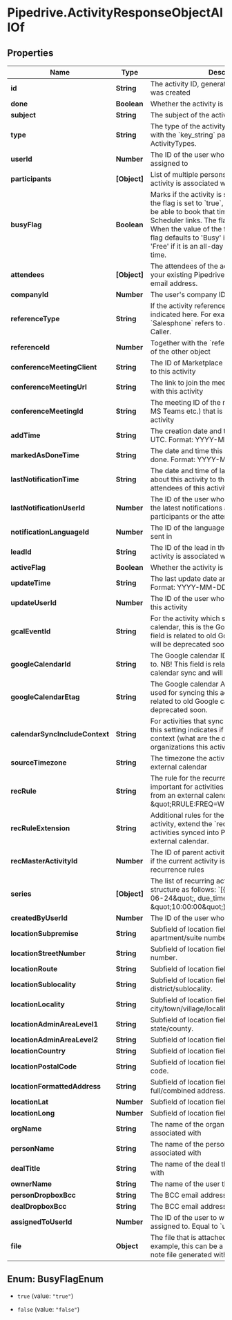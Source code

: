 # Pipedrive.ActivityResponseObjectAllOf

## Properties

Name | Type | Description | Notes
------------ | ------------- | ------------- | -------------
**id** | **String** | The activity ID, generated when the activity was created | [optional] 
**done** | **Boolean** | Whether the activity is done or not | [optional] 
**subject** | **String** | The subject of the activity | [optional] 
**type** | **String** | The type of the activity. This is in correlation with the &#x60;key_string&#x60; parameter of ActivityTypes. | [optional] 
**userId** | **Number** | The ID of the user whom the activity is assigned to | [optional] 
**participants** | **[Object]** | List of multiple persons (participants) this activity is associated with | [optional] 
**busyFlag** | **Boolean** | Marks if the activity is set as &#39;Busy&#39; or &#39;Free&#39;. If the flag is set to &#x60;true&#x60;, your customers will not be able to book that time slot through any Scheduler links. The flag can also be unset. When the value of the flag is unset (&#x60;null&#x60;), the flag defaults to &#39;Busy&#39; if it has a time set, and &#39;Free&#39; if it is an all-day event without specified time. | [optional] 
**attendees** | **[Object]** | The attendees of the activity. This can be either your existing Pipedrive contacts or an external email address. | [optional] 
**companyId** | **Number** | The user&#39;s company ID | [optional] 
**referenceType** | **String** | If the activity references some other object, it is indicated here. For example, value &#x60;Salesphone&#x60; refers to activities created with Caller. | [optional] 
**referenceId** | **Number** | Together with the &#x60;reference_type&#x60;, gives the ID of the other object | [optional] 
**conferenceMeetingClient** | **String** | The ID of Marketplace app, which is connected to this activity | [optional] 
**conferenceMeetingUrl** | **String** | The link to join the meeting which is associated with this activity | [optional] 
**conferenceMeetingId** | **String** | The meeting ID of the meeting provider (Zoom, MS Teams etc.) that is associated with this activity | [optional] 
**addTime** | **String** | The creation date and time of the activity in UTC. Format: YYYY-MM-DD HH:MM:SS. | [optional] 
**markedAsDoneTime** | **String** | The date and time this activity was marked as done. Format: YYYY-MM-DD HH:MM:SS. | [optional] 
**lastNotificationTime** | **String** | The date and time of latest notifications sent about this activity to the participants or the attendees of this activity | [optional] 
**lastNotificationUserId** | **Number** | The ID of the user who triggered the sending of the latest notifications about this activity to the participants or the attendees of this activity | [optional] 
**notificationLanguageId** | **Number** | The ID of the language the notifications are sent in | [optional] 
**leadId** | **String** | The ID of the lead in the UUID format this activity is associated with | [optional] 
**activeFlag** | **Boolean** | Whether the activity is active or not | [optional] 
**updateTime** | **String** | The last update date and time of the activity. Format: YYYY-MM-DD HH:MM:SS. | [optional] 
**updateUserId** | **Number** | The ID of the user who was the last to update this activity | [optional] 
**gcalEventId** | **String** | For the activity which syncs to Google calendar, this is the Google event ID. NB! This field is related to old Google calendar sync and will be deprecated soon. | [optional] 
**googleCalendarId** | **String** | The Google calendar ID that this activity syncs to. NB! This field is related to old Google calendar sync and will be deprecated soon. | [optional] 
**googleCalendarEtag** | **String** | The Google calendar API etag (version) that is used for syncing this activity. NB! This field is related to old Google calendar sync and will be deprecated soon. | [optional] 
**calendarSyncIncludeContext** | **String** | For activities that sync to an external calendar, this setting indicates if the activity syncs with context (what are the deals, persons, organizations this activity is related to) | [optional] 
**sourceTimezone** | **String** | The timezone the activity was created in an external calendar | [optional] 
**recRule** | **String** | The rule for the recurrence of the activity. Is important for activities synced into Pipedrive from an external calendar. Example: \&quot;RRULE:FREQ&#x3D;WEEKLY;BYDAY&#x3D;WE\&quot; | [optional] 
**recRuleExtension** | **String** | Additional rules for the recurrence of the activity, extend the &#x60;rec_rule&#x60;. Is important for activities synced into Pipedrive from an external calendar. | [optional] 
**recMasterActivityId** | **Number** | The ID of parent activity for a recurrent activity if the current activity is an exception to recurrence rules | [optional] 
**series** | **[Object]** | The list of recurring activity instances. It is in a structure as follows: &#x60;[{due_date: \&quot;2020-06-24\&quot;, due_time: \&quot;10:00:00\&quot;}]&#x60; | [optional] 
**createdByUserId** | **Number** | The ID of the user who created the activity | [optional] 
**locationSubpremise** | **String** | Subfield of location field. Indicates apartment/suite number. | [optional] 
**locationStreetNumber** | **String** | Subfield of location field. Indicates house number. | [optional] 
**locationRoute** | **String** | Subfield of location field. Indicates street name. | [optional] 
**locationSublocality** | **String** | Subfield of location field. Indicates district/sublocality. | [optional] 
**locationLocality** | **String** | Subfield of location field. Indicates city/town/village/locality. | [optional] 
**locationAdminAreaLevel1** | **String** | Subfield of location field. Indicates state/county. | [optional] 
**locationAdminAreaLevel2** | **String** | Subfield of location field. Indicates region. | [optional] 
**locationCountry** | **String** | Subfield of location field. Indicates country. | [optional] 
**locationPostalCode** | **String** | Subfield of location field. Indicates ZIP/postal code. | [optional] 
**locationFormattedAddress** | **String** | Subfield of location field. Indicates full/combined address. | [optional] 
**locationLat** | **Number** | Subfield of location field. Indicates latitude. | [optional] 
**locationLong** | **Number** | Subfield of location field. Indicates longitude. | [optional] 
**orgName** | **String** | The name of the organization this activity is associated with | [optional] 
**personName** | **String** | The name of the person this activity is associated with | [optional] 
**dealTitle** | **String** | The name of the deal this activity is associated with | [optional] 
**ownerName** | **String** | The name of the user this activity is owned by | [optional] 
**personDropboxBcc** | **String** | The BCC email address of the person | [optional] 
**dealDropboxBcc** | **String** | The BCC email address of the deal | [optional] 
**assignedToUserId** | **Number** | The ID of the user to whom the activity is assigned to. Equal to &#x60;user_id&#x60;. | [optional] 
**file** | **Object** | The file that is attached to this activity. For example, this can be a reference to an audio note file generated with Pipedrive mobile app. | [optional] 



## Enum: BusyFlagEnum


* `true` (value: `"true"`)

* `false` (value: `"false"`)





